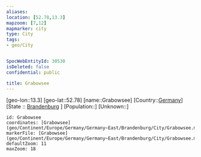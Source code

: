 ```yaml
---
aliases: 
location: [52.78,13.3]
mapzoom: [7,12] 
mapmarker: city 
type: City
tags:
- geo/City


SpocWebEntityId: 30530
isDeleted: false
confidential: public

title: Grabowsee
---
```

[geo-lon::13.3]
[geo-lat::52.78]
[name::Grabowsee]
[Country::[Germany](geo/Continent/Europe/Germany.md)]
[State :: [Brandenburg](geo/Continent/Europe/Germany/Germany~East/Brandenburg.md) ]
[Population::]
[Unknown::]


```leaflet
id: Grabowsee
coordinates: [Grabowsee](geo/Continent/Europe/Germany/Germany~East/Brandenburg/City/Grabowsee.md)
markerFile: [Grabowsee](geo/Continent/Europe/Germany/Germany~East/Brandenburg/City/Grabowsee.md)
defaultZoom: 11 
maxZoom: 18
```


